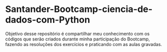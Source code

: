 # Santander-Bootcamp-ciencia-de-dados-com-Python
Objetivo desse repositório é compartilhar meu conhecimento com os códigos que serão criados durante minha participação do Bootcamp, fazendo as resoluções dos exercícios e praticando com as aulas gravadas. 
